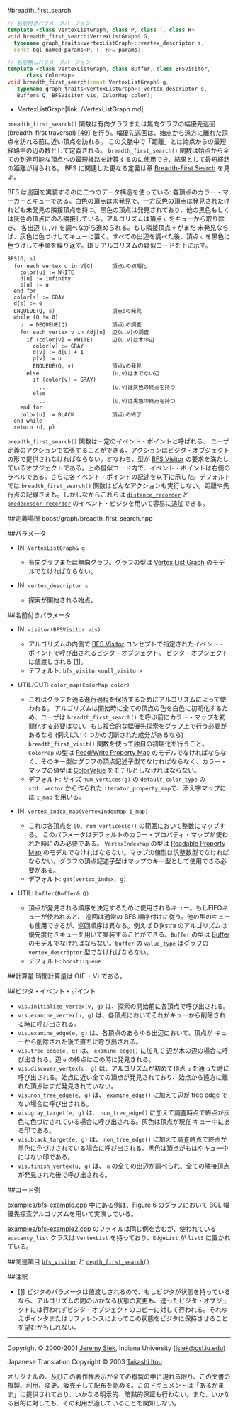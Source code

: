 #breadth_first_search

```cpp
// 名前付きパラメータバージョン
template <class VertexListGraph, class P, class T, class R>
void breadth_first_search(VertexListGraph& G, 
  typename graph_traits<VertexListGraph>::vertex_descriptor s, 
  const bgl_named_params<P, T, R>& params);

// 名前無しパラメータバージョン
template <class VertexListGraph, class Buffer, class BFSVisitor, 
	  class ColorMap>
void breadth_first_search(const VertexListGraph& g, 
   typename graph_traits<VertexListGraph>::vertex_descriptor s, 
   Buffer& Q, BFSVisitor vis, ColorMap color);
```
* VertexListGraph[link ./VertexListGraph.md]

`breadth_first_search()` 関数は有向グラフまたは無向グラフの幅優先巡回(breadth-first traversal) [[49]](./bibliography.md#moore59) を行う。幅優先巡回は、始点から遠方に離れた頂点を訪れる前に近い頂点を訪れる。 この文脈中で「距離」とは始点からの最短経路中の辺の数として定義される。 `breadth_first_search()` 関数は始点から全ての到達可能な頂点への最短経路を計算するのに使用でき、結果として最短経路の距離が得られる。 BFS に関連した更なる定義は章 [Breadth-First Search](./graph_theory_overview.md#bfs-algorithm) を見よ。

BFS は巡回を実装するのに二つのデータ構造を使っている: 各頂点のカラー・マーカーとキューである。白色の頂点は未発見で、一方灰色の頂点は発見されたけれども未発見の隣接頂点を持つ。黒色の頂点は発見されており、他の黒色もしくは灰色の頂点にのみ隣接している。アルゴリズムは頂点 `u` をキューから取り除き、 各出辺 `(u,v)` を調べながら進められる。もし隣接頂点 `v` がまだ 未発見ならば、灰色に色づけしてキューに置く。すべての出辺を調べた後、頂点 `u` を黒色に色づけして手順を繰り返す。BFS アルゴリズムの疑似コードを下に示す。


```
BFS(G, s)
  for each vertex u in V[G]      頂点uの初期化
    color[u] := WHITE 
    d[u] := infinity 
    p[u] := u 
  end for
  color[s] := GRAY 
  d[s] := 0 
  ENQUEUE(Q, s)                  頂点sの発見
  while (Q != Ø) 
    u := DEQUEUE(Q)              頂点uの調査
    for each vertex v in Adj[u]  辺(u,v)の調査
      if (color[v] = WHITE)      辺(u,v)は木の辺
        color[v] := GRAY 
        d[v] := d[u] + 1  
        p[v] := u  
        ENQUEUE(Q, v)            頂点vの発見
      else                       (u,v)は木でない辺
        if (color[v] = GRAY) 
          ...                    (u,v)は灰色の終点を持つ
        else
          ...                    (u,v)は黒色の終点を持つ
    end for
    color[u] := BLACK            頂点uの終了
  end while
  return (d, p)
```

`breadth_first_search()` 関数は一定のイベント・ポイントと呼ばれる、 ユーザ定義のアクションで拡張することができる。アクションはビジタ・オブジェクトの形で提供されなければならない。すなわち、型が [BFS Visitor](./BFSVisitor.md) の要求を満たしているオブジェクトである。上の擬似コード内で、イベント・ポイントは右側のラベルである。さらに各イベント・ポイントの記述を以下に示した。デフォルトでは `breadth_first_search()` 関数はどんなアクションも実行しない。距離や先行点の記録さえも。しかしながらこれらは [`distance_recorder`](./distance_recorder.md) と [`predecessor_recorder`](./predecessor_recorder.md) のイベント・ビジタを用いて容易に追加できる。


##定義場所
boost/graph/breadth_first_search.hpp


##パラメータ
- IN: `VertexListGraph& g`
	- 有向グラフまたは無向グラフ。グラフの型は [Vertex List Graph](./VertexListGraph.md) のモデルでなければならない。

- IN: `vertex_descriptor s`
	- 探索が開始される始点。


##名前付きパラメータ
- IN: `visitor(BFSVisitor vis)`
	- アルゴリズムの内側で [BFS Visitor](./BFSVisitor.md) コンセプトで指定されたイベント・ポイントで呼び出されるビジタ・オブジェクト。 ビジタ・オブジェクトは値渡しされる [[1]](#note_1)。
	- デフォルト: `bfs_visitor<null_visitor>`

- UTIL/OUT: `color_map(ColorMap color)`
	- これはグラフを通る進行過程を保持するためにアルゴリズムによって使われる。 アルゴリズムは開始時に全ての頂点の色を白色に初期化するため、ユーザは `breadth_first_search()` を呼ぶ前にカラー・マップを初期化する必要はない。もし複合的な幅優先探索をグラフ上で行う必要があるなら (例えばいくつかの切断された成分があるなら) `breadth_first_visit()` 関数を使って独自の初期化を行うこと。
		`ColorMap` の型は [Read/Write Property Map](../property_map/ReadWritePropertyMap.md) のモデルでなければならなく、そのキー型はグラフの頂点記述子型でなければならなく、カラー・マップの値型は [ColorValue](./ColorValue.md) をモデルとしなければならない。
	- デフォルト: サイズ `num_vertices(g)` の `default_color_type` の `std::vector` から作られた `iterator_property_map`で、添え字マップには `i_map` を用いる。

- IN: `vertex_index_map(VertexIndexMap i_map)`
	- これは各頂点を `[0, num_vertices(g))` の範囲において整数にマップする。 このパラメータはデフォルトのカラー・プロパティ・マップが使われた時にのみ必要である。 `VertexIndexMap` の型は [Readable Property Map](../property_map/ReadablePropertyMap.md) のモデルでなければならない。マップの値型は汎整数型でなければならない。グラフの頂点記述子型はマップのキー型として使用できる必要がある。
	- デフォルト: `get(vertex_index, g)`

- UTIL: `buffer(Buffer& Q)`
	- 頂点が発見される順序を決定するために使用されるキュー。もしFIFOキューが使われると、 巡回は通常の BFS 順序付けに従う。他の型のキューも使用できるが、巡回順序は異なる。例えば Dijkstra のアルゴリズムは優先度付きキューを用いて実装することができる。`Buffer` の型は [Buffer](./Buffer.md) のモデルでなければならない。`buffer` の `value_type` はグラフの `vertex_descriptor` 型でなければならない。 
	- デフォルト: `boost::queue`


##計算量
時間計算量は O(E + V) である。


##ビジタ・イベント・ポイント

- `vis.initialize_vertex(v, g)` は、探索の開始前に各頂点で呼び出される。
- `vis.examine_vertex(u, g)` は、各頂点においてそれがキューから削除される時に呼び出される。
- `vis.examine_edge(e, g)` は、各頂点のあらゆる出辺において、頂点が キューから削除された後で直ちに呼び出される。
- `vis.tree_edge(e, g)` は、 `examine_edge()` に加えて 辺が木の辺の場合に呼び出される。辺 `e` の終点はこの時に発見される。
- `vis.discover_vertex(u, g)` は、アルゴリズムが初めて頂点 `u` を通った時に呼び出される。始点に近い全ての頂点が発見されており、始点から遠方に離れた頂点はまだ発見されていない。
- `vis.non_tree_edge(e, g)` は、 `examine_edge()` に加えて辺が tree edge でない場合に呼び出される。
- `vis.gray_target(e, g)` は、 `non_tree_edge()` に加えて調査時点で終点が灰色に色づけされている場合に呼び出される。灰色は頂点が現在 キュー中にある印である。
- `vis.black_target(e, g)` は、 `non_tree_edge()` に加えて調査時点で終点が黒色に色づけされている場合に呼び出される。黒色は頂点がもはやキュー中にはない印である。
- `vis.finish_vertex(u, g)` は、 `u` の全ての出辺が調べられ、全ての隣接頂点が発見された後で呼び出される。


##コード例

[examples/bfs-example.cpp](./examples/bfs-example.cpp.md) 中にある例は、[Figure 6](./graph_theory_overview.md#bfs-algorithm) のグラフにおいて BGL 幅優先探索アルゴリズムを用いて実演している。

[examples/bfs-example2.cpp](./examples/bfs-example2.cpp.md) のファイルは同じ例を含むが、使われている `adacency_list` クラスは `VertexList` を持っており、`EdgeList` が `listS` に置かれている。


##関連項目
[`bfs_visitor`](./bfs_visitor.md) と [`depth_first_search()`](./depth_first_search.md)


##注釈
- <a name="note_1" href="#note_1">[1]</a> ビジタのパラメータは値渡しされるので、もしビジタが状態を持っているなら、アルゴリズムの間のいかなる状態の変更も、送ったビジタ・オブジェクトには行われずビジタ・オブジェクトのコピーに対して行われる。それゆえポインタまたはリファレンスによってこの状態をビジタに保持させることを望むかもしれない。


***
Copyright © 2000-2001 [Jeremy Siek](http://www.boost.org/doc/libs/1_31_0/people/jeremy_siek.htm), Indiana University (<jsiek@osl.iu.edu>)

Japanese Translation Copyright © 2003 [Takashi Itou](takashi-it@po6.nsk.ne.jp)

オリジナルの、及びこの著作権表示が全ての複製の中に現れる限り、この文書の複製、利用、変更、販売そして配布を認める。このドキュメントは「あるがまま」に提供されており、いかなる明示的、暗黙的保証も行わない。また、いかなる目的に対しても、その利用が適していることを関知しない。


